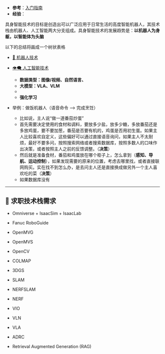+ **参考**：[入门指南](https://github.com/TianxingChen/Embodied-AI-Guide)
+ **经验**：

具身智能技术的目标是创造出可以广泛应用于日常生活的高度智能机器人，其技术栈由机器人、人工智能两大分支组成。具身智能技术的发展趋势是：**以机器人为身躯，以智能体为头脑**

以下的总结将画成一个树状表格

+ [🤖 机器人技术](~🤖~%20机器人技术总览%20Robot%20Technology.md)
+ [👁‍🗨 人工智能技术](~👁‍🗨~%20人工智能与机器学习%20AI%20&%20ML.md)
	+ **数据类型：图像/视频、自然语言、**
	+ **大模型：VLA、VLM**
	+ 
	+ **强化学习**





+ 举例：做饭机器人（语音命令 --> 完成烹饪）
	+ 比如说，主人说“做一道番茄炒蛋”
	+ 首先需要决定使用的食材和调料，要放多少盐，放多少糖，多放番茄还是多放鸡蛋，要不要加葱，番茄是否要有机的，鸡蛋是否用初生蛋。如果主人比较喜欢自定义，这些偏好可以通过直接语音询问，如果主人不太耐烦，最好不要多问，按照搜索网络或者搜索数据库，按照多数人的口味作出决策，或者按照主人之前的反馈调整。（**决策**）
	+ 然后就是准备食材，番茄和鸡蛋放在哪个柜子上，怎么拿到（**感知、导航、运动控制**），如果发现需要的原来的位置，考虑去哪里找，或者直接联网购买。实在找不到怎么办，是去问主人还是直接换成做另外一个主人喜欢吃的菜（**决策**）
	+ 如果数据库没有


---
## 👔 求职技术栈需求

+ Omniverse + IsaacSim + IsaacLab

+ Fanuc RoboGuide
+ OpenMVG
+ OpenMVS
+ OpenCV
+ COLMAP
+ 3DGS
+ SLAM
+ NERFSLAM
+ NERF
+ VIO
+ VLN
+ VLA
+ ADRC
+ Retrieval Augmented Generation (RAG)